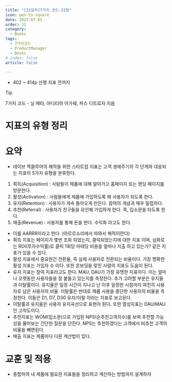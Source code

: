 ```yaml
---
title: "[31일차]7가지 코드-22장"
icon: pen-to-square
date: 2023-07-01
order: 31
category:
  - Books
tags:
  - 7가지코드
  - ProductManager
  - Books
# index: false
article: false

---
```


- 402 ~ 414p 선행 지표 전까지

<!-- more -->

>[!tip]
>7가지 코드 - 닐 메타, 아디티야 아가쉐, 파스 디트로자 지음


# 지표의 유형 정리

# 요약

- 데이브 맥클루어의 해적을 위한 스타트업 지표는 고객 생애주기의 각 단계와 대응되는 지표의 5가지 유형을 분류한다.
1. 획득(Acquisition) : 사람들이 제품에 대해 알아가고 홈페이지 또는 랜딩 페이지를 방문한다.
2. 활성(Activation) : 사람들에게 제품에 가입하도록 해 사용자가 되도록 한다. 
3. 유지(Retention) : 사용자가 게속 돌아오게 만든다. 참여의 개념과 매우 밀접하다. 
4. 추천(Referral) : 사용자가 친구들을 유인해 가입하게 한다. 즉, 입소문을 타도록 한다. 
5. 매출(Revenue) : 사용자를 통해 돈을 번다. 수익화 라고도 한다. 
- 이를 AARRR이라고 한다. (아르르소리에서 따와서 해적이란다)
- 획득 지표는 페이지가 몇번 조회 되었는지, 클릭되었는지에 대한 지표 이며, 심화로는 ROI(투자수익률)로 클릭 1회당 마테딩 비용을 얼마나 지출 하고 있는가? 같은 지표가 있을 수 있다.
- 활성 지표에서 중요한건 전환율, 즉 실제 사용자로 전환되는 비율이다. 가장 명확한 활성 지표는 가입자 수 이다. 또한 온보딩을 맞친 사람의 지표도 도움이 된다.
- 유지 지표는 참여 지표라고도 한다. MAU, DAU가 가장 유명한 지표이다. 이는 얼마나 오랫동안 사용자들을 잘 붙들고 있는지를 측정한다. 
추가 고려할 부분은 유지율과 이탈률이다. 
유지율은 일정 시간이 지나고 난 이후 일정한 시점까지 여전히 사용자로 남은 사용자의 비율.
이탈률은 반대로 제품 사용을 중단한 사용자의 비율을 측정한다. 이들은 D1, D7, D30 유지/이탈 이라는 지표로 보고된다.
- 이탈률과 유지울은 사용자 유지곡선으로 표현이 된다. 또한 열성지표는 DAU/MAU 인 고착도이다.
- 추천지표는 WOM(입소문)으로 가입된 NPS(순추천고객지수)를 보며 추천할 가능성을 물어보는 간단한 질문을 던진다. NPS는 추천하겠다는 고객에서 비추천 고객의 비율을 빼면된다.
- 매출 지표는 제품마다 다른 계산법이 있다.

# 교훈 및 적용

- 종합하여 내 제품에 필요한 지표들을 정리하고 계산하는 방법까지 설계하자